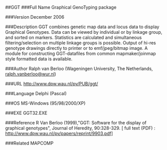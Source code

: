 ##GGT
###Full Name
Graphical GenoTyping package

###Version
December 2006

###Description
GGT combines genetic map data and locus data to display Graphical Genotypes. Data can be viewed by individual or by linkage group, and sorted on markers. Statistics are calculated and simultaneous filtering/selection on multiple linkage groups is possible. Output of hi-res genotype drawings directly to printer or to emf/jpeg/bitmap image. A module for constructing GGT-datafiles from common mapmaker/joinmap style formatted data is available.

###Author
Ralph van Berloo (Wageningen University, The Netherlands, ralph.vanberloo@wur.nl)

###URL
http://www.dpw.wau.nl/pv/PUB/ggt/

###Language
Delphi (Pascal)

###OS
MS-Windows (95/98/2000/XP)

###EXE
GGT32.EXE

###Reference
R Van Berloo (1999),"GGT: Software for the display of graphical genotypes", Journal of Heredity, 90:328-329\. [ full text (PDF) : http://www.dpw.wau.nl/pv/papers/reprint/9903.pdf]

###Related
MAPCOMP


